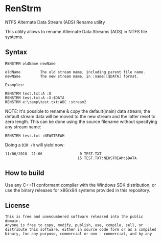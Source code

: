 # RenStrm
NTFS Alternate Data Stream  (ADS)  Rename utility

This utility allows to rename Alternate Data Streams (ADS) in NTFS file systems. 


## Syntax

```
RENSTRM oldName newName

oldName         The old stream name, including parent file name.
newName         The new stream name, in :name:[$DATA] format.

Examples:

RENSTRM test.txt:A :U
RENSTRM test.txt:A :X:$DATA
RENSTRM e:\temp\test.txt:ABC :stream2
```

NOTE: It's possible to rename & copy the default(main) data stream; the default stream data will be moved to the new stream and the latter reset to zero length. This can be done using the source filename without specifying any stream name:

```
RENSTRM test.txt :NEWSTREAM
```

Doing a `DIR /R` will yield now:

```
11/06/2018  21:06                 0 TEST.TXT
                                 15 TEST.TXT:NEWSTREAM:$DATA
```


## How to build

Use any C++11 conformant compiler with the Windows SDK distribution, or use the binary releases for x86/x64 systems provided in this repository.

## License

```
This is free and unencumbered software released into the public domain.
Anyone is free to copy, modify, publish, use, compile, sell, or
distribute this software, either in source code form or as a compiled
binary, for any purpose, commercial or non - commercial, and by any
```
